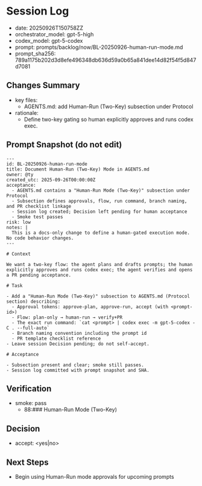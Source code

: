 # Session Log
- date: 20250926T150758ZZ
- orchestrator_model: gpt-5-high
- codex_model: gpt-5-codex
- prompt: prompts/backlog/now/BL-20250926-human-run-mode.md
- prompt_sha256: 789a1175b202d3d8efe496348db636d59a0b65a841dee14d82f54f5d847d7081

## Changes Summary
- key files:
  - AGENTS.md: add Human-Run (Two-Key) subsection under Protocol
- rationale:
  - Define two-key gating so human explicitly approves and runs codex exec.

## Prompt Snapshot (do not edit)
```
---
id: BL-20250926-human-run-mode
title: Document Human-Run (Two-Key) Mode in AGENTS.md
owner: @ty
created_utc: 2025-09-26T00:00:00Z
acceptance:
  - AGENTS.md contains a "Human-Run Mode (Two-Key)" subsection under Protocol
  - Subsection defines approvals, flow, run command, branch naming, and PR checklist linkage
  - Session log created; Decision left pending for human acceptance
  - Smoke test passes
risk: low
notes: |
  This is a docs-only change to define a human-gated execution mode. No code behavior changes.
---

# Context

We want a two-key flow: the agent plans and drafts prompts; the human explicitly approves and runs codex exec; the agent verifies and opens a PR pending acceptance.

# Task

- Add a "Human-Run Mode (Two-Key)" subsection to AGENTS.md (Protocol section) describing:
  - Approval tokens: approve-plan, approve-run, accept (with <prompt-id>)
  - Flow: plan-only → human-run → verify+PR
  - The exact run command: `cat <prompt> | codex exec -m gpt-5-codex -C . --full-auto`
  - Branch naming convention including the prompt id
  - PR template checklist reference
- Leave session Decision pending; do not self-accept.

# Acceptance

- Subsection present and clear; smoke still passes.
- Session log committed with prompt snapshot and SHA.
```

## Verification
- smoke: pass
  - 88:### Human-Run Mode (Two-Key)

## Decision
- accept: <yes|no>

## Next Steps
- Begin using Human-Run mode approvals for upcoming prompts

